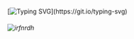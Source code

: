 <br>  

<!--# Hi! There <img src="https://raw.githubusercontent.com/MartinHeinz/MartinHeinz/master/wave.gif" width="30px" height="30px"> -->
[![Typing SVG](https://readme-typing-svg.demolab.com/?lines=Ini+semua+akan+ditinggalkan;Semoga+bermanfaat+untuk+kamu!)](https://git.io/typing-svg)
<!-- ![x](assets/gh-banner.jpg) -->

<!---
[![Twitter: irfnrdh](https://img.shields.io/twitter/follow/irfnrdh?style=social)](https://twitter.com/irfnrdh)  &nbsp;&nbsp;&nbsp;&nbsp;
[![Linkedin: irfnrdh](https://img.shields.io/badge/-irfnrdh-blue?style=flat-square&logo=Linkedin&logoColor=black&link=https://www.linkedin.com/in/irfnrdh/)](https://www.linkedin.com/id/irfnrdh/)
-->


<h6 align="left">
 <!-- <img src="https://img.shields.io/github/followers/irfnrdh">-->
  <img src="https://komarev.com/ghpvc/?username=irfnrdh" alt="irfnrdh" /> <br>
  <!--<a href="https://irfnrdh.gumroad.com/">Store</a> • <a href="https://www.paypal.me/irfnrdh">Donate</a> • <a href="https://irfnrdh.substack.com">Newsletter</a>-->
</h6>
  
<!--
```js
export default () => ({
  notionUrl: "https://kodekeras.my.id/",
  askMeAbout: [
    "life", "idea"
  ],
  technologies: {
    "I just learn everything on the trendline since 2008"
  },
  skills: [
    "thinker", "architect"
  ],
  interest: [
    "Technology", "Programming", "Reading", "Serial Entrepreneur"
    "Writing", "Psychology", "Philosophy", "agent of change"
  ],
  simpleThing:[
    "Part time artist, full time creator",
    "Learn. Create. Develop. Share"
  ]
});
```
-->
<!--
<br>

### 🌱 I’m currently learning to build [Ruema](https://ruema.xyz) since covid-19 start March 2020
### 💬 Ask me anything about life & idea
### 📧 Reach me: **irfnrdh@gmail.com**
### 👾 Check out dailynotes on [Twitter](https://twitter.com/irfnrdh/)
### 💻 Visit Bad website [🌐](http://irfnrdh.github.io/) / [🌐](http://kodekeras.my.id/)
<br>

![Alt text](https://spotify-recently-played-readme.vercel.app/api?user=vca692ntnj56xxlt1uz44q7wv&width=600)
  -->
<!-- 
<p align="center"> <img src="https://github-readme-stats.vercel.app/api?username=irfnrdh&count_private=true&show_icons=true&theme=tokyonight&custom_title=My Github Stats 👾" alt="hrt" /> </p>  <br>

<p float="right"> <img src="https://github-profile-trophy.vercel.app/?username=irfnrdh&theme=onedark" alt="hrt" /> </p> 

<p align="center"> <img src="https://github-readme-stats.vercel.app/api/top-langs/?username=irfnrdh&show_icons=true&layout=compact&theme=tokyonight" alt="hrt" /> </p>

## Connect with me:

<br>
<a href="http://kodekeras.my.id" target="_blank"><img align="left" alt="hrt" width="28px" src="https://raw.githubusercontent.com/iconic/open-iconic/master/svg/globe.svg" /></a>
<a href="https://twitter.com/irfnrdh" target="_blank"><img align="left" alt="twitter" width="28px" src="https://cdn.jsdelivr.net/npm/simple-icons@v3/icons/twitter.svg" /></a>
<a href="https://www.linkedin.com/in/irfnrdh/" target="_blank"><img align="left" alt="likedin" width="28px" src="https://cdn.jsdelivr.net/npm/simple-icons@v3/icons/linkedin.svg" /></a>
<a href="https://www.instagram.com/irfnrdh/" target="_blank"><img align="left" alt="insta" width="28px" src="https://cdn.jsdelivr.net/npm/simple-icons@v3/icons/instagram.svg" /></a>

<br>
<br>


---

![GitHub metrics](https://metrics.lecoq.io/irfnrdh)  

---

![GitHub streak stats](https://github-readme-streak-stats.herokuapp.com/?user=irfnrdh)  
-->
<!--
Part time artist, full time creator
[Learn. Create. Develop. Share]

|||
|---|---|
|![irfnrdh github stat](https://github-readme-stats.vercel.app/api?username=irfnrdh&show_icons=true&hide_border=true&theme=vue)|![irfnrdh top lang](https://github-readme-stats.vercel.app/api/top-langs/?username=irfnrdh&layout=compact&hide_border=true&theme=vue)| 




### Hi there 👋

Yooo! !

**irfnrdh/irfnrdh** is a ✨ _special_ ✨ repository because its `README.md` (this file) appears on your GitHub profile.

Here are some ideas to get you started:

- 🔭 I’m currently working on ...
- 🌱 I’m currently learning ...
- 👯 I’m looking to collaborate on ...
- 🤔 I’m looking for help with ...
- 💬 Ask me about ...
- 📫 How to reach me: ...
- 😄 Pronouns: ...
- ⚡ Fun fact: ...
-->


<!-- <audio controls autoplay loop>
  <source src="https://cloud-b5knydoz5-hack-club-bot.vercel.app/0imagine_dragons_-_all_eyes__audio_.mp3" type="audio/mpeg">
Your browser does not support the audio element.
</audio> -->
